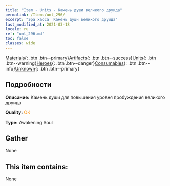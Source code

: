 ```yaml
---
title: "Item - Units - Камень души великого друида"
permalink: /Items/unt_296/
excerpt: "Эра хаоса  Камень души великого друида"
last_modified_at: 2021-03-18
locale: ru
ref: "unt_296.md"
toc: false
classes: wide
---
```

 [Materials](/ru/Items/){: .btn .btn--primary}[Artifacts](/ru/Items/Artifacts/){: .btn .btn--success}[Units](/ru/Items/Units/){: .btn .btn--warning}[Heroes](/ru/Items/Heroes/){: .btn .btn--danger}[Consumables](/ru/Items/Consumables/){: .btn .btn--info}[Unknown](/ru/Items/Unknown/){: .btn .btn--primary}

## Подробности
 **Описание:** Камень души для повышения уровня пробуждения великого друида

 **Quality:** <span style="color: #FF8C00">OK</span>

 **Type:** Awakening Soul

## Gather

  None

## This item contains:

  None

